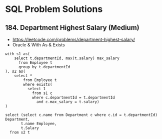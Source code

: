 # SQL Problem Solutions

## 184. Department Highest Salary (Medium)

- https://leetcode.com/problems/department-highest-salary/
- Oracle & With As & Exists

```
with s1 as(
    select t.departmentId, max(t.salary) max_salary
      from Employee t
      group by t.departmentId
), s2 as(
    select *
        from Employee t
        where exists(
          select 1 
            from s1 c
            where c.departmentId = t.departmentId
              and c.max_salary = t.salary)
)

select (select c.name from Department c where c.id = t.departmentId) Department,
       t.name Employee,
       t.Salary
  from s2 t
```
